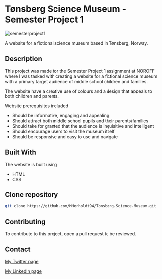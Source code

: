 # Tønsberg Science Museum - Semester Project 1

![semesterproject1](https://user-images.githubusercontent.com/81162745/203291070-f987ae4e-7ca8-44df-bab8-9a572c9feb55.png)

A website for a fictional science museum based in Tønsberg, Norway.

## Description

This project was made for the Semester Project 1 assignment at NOROFF where I was tasked with creating a website for a fictional science museum with a primary target audience of middle school children and families.

The website have a creative use of colours and a design that appeals to both children and parents.

Website prerequisites included

- Should be informative, engaging and appealing
- Should attract both middle school pupils and their parents/families
- Should take for granted that the audience is inquisitive and intelligent
- Should encourage users to visit the museum itself
- Should be responsive and easy to use and navigate

## Built With

The website is built using

- HTML
- CSS

## Clone repository

```bash
git clone https://github.com/MHerholdt94/Tonsberg-Science-Museum.git
```

## Contributing

To contribute to this project, open a pull request to be reviewed.

## Contact

[My Twitter page](https://twitter.com/Harboldtt)

[My LinkedIn page](https://www.linkedin.com/in/mathias-herholdt-b5a5bb204/)

